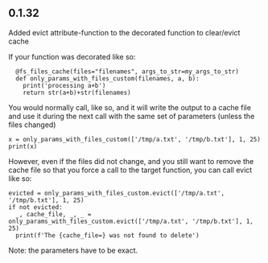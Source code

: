 ## 0.1.32
Added evict attribute-function to the decorated function to clear/evict cache

If your function was decorated like so:
```
  @fs_files_cache(files="filenames", args_to_str=my_args_to_str)
  def only_params_with_files_custom(filenames, a, b):
    print('processing a+b')
    return str(a+b)+str(filenames)
```

You would normally call, like so, and it will write the output to a cache file and use it 
during the next call with the same set of parameters (unless the files changed)
```
x = only_params_with_files_custom(['/tmp/a.txt', '/tmp/b.txt'], 1, 25)
print(x)
```

However, even if the files did not change, and you still want to remove the cache file so that
you force a call to the target function, you can call evict like so:
```
evicted = only_params_with_files_custom.evict(['/tmp/a.txt', '/tmp/b.txt'], 1, 25)
if not evicted:
  _, cache_file, _, _ = only_params_with_files_custom.evict(['/tmp/a.txt', '/tmp/b.txt'], 1, 25)
  print(f'The {cache_file=} was not found to delete')
```
Note: the parameters have to be exact.
